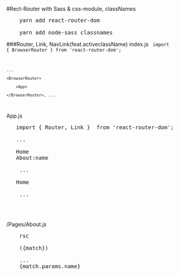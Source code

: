 #Rect-Router with Sass & css-module, classNames
<pre>
    yarn add react-router-dom

    yarn add node-sass classnames
</pre>

###Router, Link, NavLink(feat.activeclassName)
index.js
<code>
    import { BrowserRouter } from 'react-router-dom';
    
    ...

    <BrowserRouter>
    
        <App>
    
    </BrowserRouter>, ...
</code>

App.js
<pre>
   import { Router, Link }  from 'react-router-dom';

   ...

   <Link to='/' exact>Home</Link>
   <Link to='/about/foo' >About:name</Link>
   
    ...
   
   <NavLink to='/' activeClassName="on" exact>Home</NavLink>
   
    ...
   
   <Router path='/' component={Home}/>
   <Router path='/about/:name' component={About}/>
</pre>

/Pages/About.js
<pre>
    rsc

    ({match})

    ...
    {match.params.name}
</pre>
